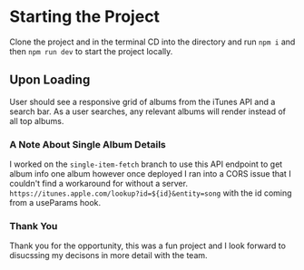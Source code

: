 # Starting the Project

Clone the project and in the terminal CD into the directory and run `npm i` and then `npm run dev` to start the project locally.

## Upon Loading

User should see a responsive grid of albums from the iTunes API and a search bar. As a user searches, any relevant albums will render instead of all top albums.

### A Note About Single Album Details

I worked on the `single-item-fetch` branch to use this API endpoint to get album info one album however once deployed I ran into a CORS issue that I couldn't find a workaround for without a server.
`https://itunes.apple.com/lookup?id=${id}&entity=song` with the id coming from a useParams hook.

### Thank You

Thank you for the opportunity, this was a fun project and I look forward to disucssing my decisons in more detail with the team.
